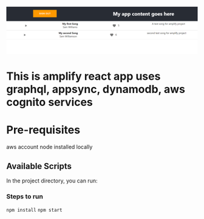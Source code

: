 
![](https://github.com/AshaNarayana/amplify-react-app/blob/main/CoverPage.PNG)

# This is amplify react app uses graphql, appsync, dynamodb, aws cognito services

# Pre-requisites
aws account
node installed locally
## Available Scripts

In the project directory, you can run:

### Steps to run


`npm install`
`npm start`



